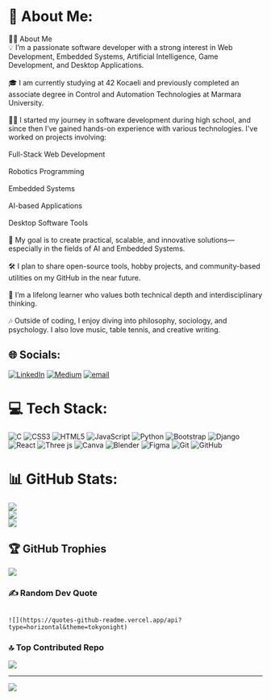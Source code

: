 # 💫 About Me:
👨‍💻 About Me<br>💡 I’m a passionate software developer with a strong interest in Web Development, Embedded Systems, Artificial Intelligence, Game Development, and Desktop Applications.<br><br>🎓 I am currently studying at 42 Kocaeli and previously completed an associate degree in Control and Automation Technologies at Marmara University.<br><br>🧑‍🎓 I started my journey in software development during high school, and since then I’ve gained hands-on experience with various technologies. I've worked on projects involving:<br><br>Full-Stack Web Development<br><br>Robotics Programming<br><br>Embedded Systems<br><br>AI-based Applications<br><br>Desktop Software Tools<br><br>🚀 My goal is to create practical, scalable, and innovative solutions—especially in the fields of AI and Embedded Systems.<br><br>🛠️ I plan to share open-source tools, hobby projects, and community-based utilities on my GitHub in the near future.<br><br>🧠 I’m a lifelong learner who values both technical depth and interdisciplinary thinking.<br><br>🎶 Outside of coding, I enjoy diving into philosophy, sociology, and psychology. I also love music, table tennis, and creative writing.


## 🌐 Socials:
[![LinkedIn](https://img.shields.io/badge/LinkedIn-%230077B5.svg?logo=linkedin&logoColor=white)](https://linkedin.com/in/https://www.linkedin.com/in/alperen-lermi-974016202/) [![Medium](https://img.shields.io/badge/Medium-12100E?logo=medium&logoColor=white)](https://medium.com/@https://medium.com/@alperenlermi0) [![email](https://img.shields.io/badge/Email-D14836?logo=gmail&logoColor=white)](mailto:alperenlermi0@gmail.com) 

# 💻 Tech Stack:
![C](https://img.shields.io/badge/c-%2300599C.svg?style=for-the-badge&logo=c&logoColor=white) ![CSS3](https://img.shields.io/badge/css3-%231572B6.svg?style=for-the-badge&logo=css3&logoColor=white) ![HTML5](https://img.shields.io/badge/html5-%23E34F26.svg?style=for-the-badge&logo=html5&logoColor=white) ![JavaScript](https://img.shields.io/badge/javascript-%23323330.svg?style=for-the-badge&logo=javascript&logoColor=%23F7DF1E) ![Python](https://img.shields.io/badge/python-3670A0?style=for-the-badge&logo=python&logoColor=ffdd54) ![Bootstrap](https://img.shields.io/badge/bootstrap-%238511FA.svg?style=for-the-badge&logo=bootstrap&logoColor=white) ![Django](https://img.shields.io/badge/django-%23092E20.svg?style=for-the-badge&logo=django&logoColor=white) ![React](https://img.shields.io/badge/react-%2320232a.svg?style=for-the-badge&logo=react&logoColor=%2361DAFB) ![Three js](https://img.shields.io/badge/threejs-black?style=for-the-badge&logo=three.js&logoColor=white) ![Canva](https://img.shields.io/badge/Canva-%2300C4CC.svg?style=for-the-badge&logo=Canva&logoColor=white) ![Blender](https://img.shields.io/badge/blender-%23F5792A.svg?style=for-the-badge&logo=blender&logoColor=white) ![Figma](https://img.shields.io/badge/figma-%23F24E1E.svg?style=for-the-badge&logo=figma&logoColor=white) ![Git](https://img.shields.io/badge/git-%23F05033.svg?style=for-the-badge&logo=git&logoColor=white) ![GitHub](https://img.shields.io/badge/github-%23121011.svg?style=for-the-badge&logo=github&logoColor=white)
# 📊 GitHub Stats:
![](https://github-readme-stats.vercel.app/api?username=ArchcyX&theme=dark&hide_border=false&include_all_commits=false&count_private=false)<br/>
![](https://nirzak-streak-stats.vercel.app/?user=ArchcyX&theme=dark&hide_border=false)<br/>
![](https://github-readme-stats.vercel.app/api/top-langs/?username=ArchcyX&theme=dark&hide_border=false&include_all_commits=false&count_private=false&layout=compact)

## 🏆 GitHub Trophies
![](https://github-profile-trophy.vercel.app/?username=ArchcyX&theme=dracula&no-frame=false&no-bg=true&margin-w=4)

### ✍️ Random Dev Quote
																						![](https://quotes-github-readme.vercel.app/api?type=horizontal&theme=tokyonight)

### 🔝 Top Contributed Repo
![](https://github-contributor-stats.vercel.app/api?username=ArchcyX&limit=5&theme=tokyonight&combine_all_yearly_contributions=true)

---
[![](https://visitcount.itsvg.in/api?id=ArchcyX&icon=0&color=0)](https://visitcount.itsvg.in)

<!-- Proudly created with GPRM ( https://gprm.itsvg.in ) -->
